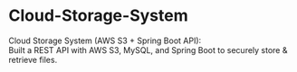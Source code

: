 # Cloud-Storage-System
Cloud Storage System (AWS S3 + Spring Boot API):
<br>Built a REST API with AWS S3, MySQL, and Spring Boot to securely store &amp; retrieve files.</br>
